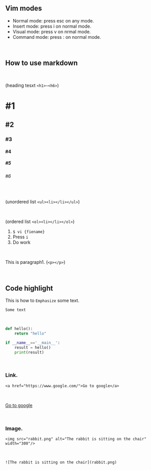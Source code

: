 ## Vim modes

- Normal mode: press esc on any mode.
- Insert mode: press i on normal mode.
- Visual mode: press v on nrmal mode.
- Command mode: press : on normal mode.

<br>

## How to use markdown

<br>

(heading tesxt `<h1>~<h6>`)

# #1
## #2
### #3
#### #4
##### #5
###### #6


<br>


(unordered list `<ul><li></li></ul>`)

<br>


(ordered list `<ol><li></li></ol>`)

1. `$ vi {fiename}`
2. Press `i`
3. Do work

<br>

This is paragraph1.
(`<p></p>`)

<br>

## Code highlight

This is how to `Emphasize` some text.

`Some text`


<br>


```python
def hello():
    return "hello"

if __name__=='__main__':
    result = hello()
    print(result)
```

<br>


### Link.

<!-- `<a href="https://www.google.com/">Go to google</a>` -->

`<a href="https://www.google.com/">Go to google</a>`

<br>

<!-- [Go to google](https://www.google.com/) -->

[Go to google](https://www.google.com/)

<br>

### Image.

<!-- `<img src="rabbit.png" alt="The rabbit is sitting on the chair" width="300"/>` -->


`<img src="rabbit.png" alt="The rabbit is sitting on the chair" width="300"/>`

<br>

<!-- `![The rabbit is sitting on the chair](rabbit.png)` -->

`![The rabbit is sitting on the chair](rabbit.png)`

<br>
<br>







